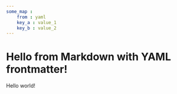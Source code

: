 ```yaml
---
some_map :
    from : yaml
    key_a : value_1
    key_b : value_2
---
```



# Hello from Markdown with YAML frontmatter!

Hello world!

